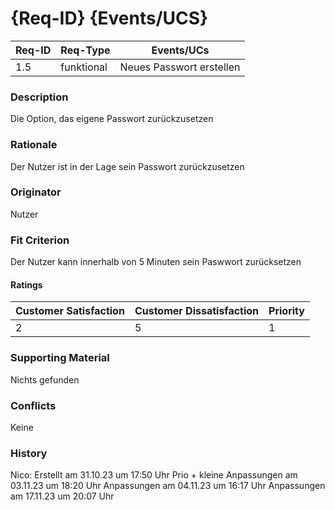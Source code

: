 # {Req-ID} {Events/UCS}

| Req-ID | Req-Type | Events/UCs |
|--------|----------|------------|
| 1.5    | funktional | Neues Passwort erstellen |

### Description
Die Option, das eigene Passwort zurückzusetzen

### Rationale
Der Nutzer ist in der Lage sein Passwort zurückzusetzen

### Originator
Nutzer

### Fit Criterion
Der Nutzer kann innerhalb von 5 Minuten sein Paswwort zurücksetzen

#### Ratings
| Customer Satisfaction | Customer Dissatisfaction | Priority |
|-----------------------|--------------------------|----------|
| 2                     | 5                        | 1        |

### Supporting Material
Nichts gefunden

### Conflicts
Keine

### History
Nico:
Erstellt am 31.10.23 um 17:50 Uhr
Prio + kleine Anpassungen am 03.11.23 um 18:20 Uhr
Anpassungen am 04.11.23 um 16:17 Uhr
Anpassungen am 17.11.23 um 20:07 Uhr
